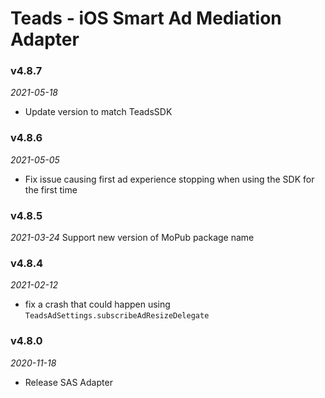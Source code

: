 # Teads - iOS Smart Ad Mediation Adapter

### v4.8.7
_2021-05-18_
- Update version to match TeadsSDK

### v4.8.6
_2021-05-05_
- Fix issue causing first ad experience stopping when using the SDK for the first time

### v4.8.5
_2021-03-24_
Support new version of MoPub package name

### v4.8.4
_2021-02-12_
- fix a crash that could happen using `TeadsAdSettings.subscribeAdResizeDelegate`

### v4.8.0
_2020-11-18_
- Release SAS Adapter
